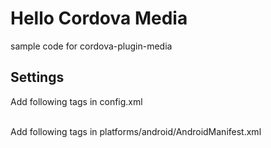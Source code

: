 #  Hello Cordova Media
sample code for cordova-plugin-media

## Settings
 Add following tags in config.xml  
 <platform name="android">  
  <feature name="Media">  
  <param name="android-package" value="org.apache.cordova.media.AudioHandler"/>  
  </feature>  
 </platform>  
 <platform name="ios">  
  <feature name="Media">  
   <param name="ios-package" value="CDVSound"/>  
  </feature>  
 </platform>  
 
 Add following tags in platforms/android/AndroidManifest.xml  
 <uses-permission android:name="android.permission.RECORD_AUDIO" />  
 <uses-permission android:name="android.permission.MODIFY_AUDIO_SETTINGS" />  
 <uses-permission android:name="android.permission.WRITE_EXTERNAL_STORAGE" />  





